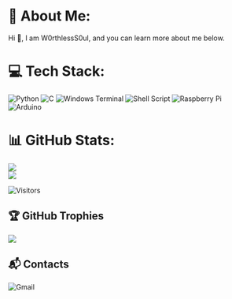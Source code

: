 # 💫 About Me:
Hi 👋, I am W0rthlessS0ul, and you can learn more about me below.


# 💻 Tech Stack:
![Python](https://img.shields.io/badge/python-3670A0?style=for-the-badge&logo=python&logoColor=ffdd54) ![C](https://img.shields.io/badge/c-%2300599C.svg?style=for-the-badge&logo=c&logoColor=white) ![Windows Terminal](https://img.shields.io/badge/Windows%20Terminal-%234D4D4D.svg?style=for-the-badge&logo=windows-terminal&logoColor=white) ![Shell Script](https://img.shields.io/badge/shell_script-%23121011.svg?style=for-the-badge&logo=gnu-bash&logoColor=white) ![Raspberry Pi](https://img.shields.io/badge/-RaspberryPi-C51A4A?style=for-the-badge&logo=Raspberry-Pi) ![Arduino](https://img.shields.io/badge/-Arduino-00979D?style=for-the-badge&logo=Arduino&logoColor=white)
# 📊 GitHub Stats:
![](https://github-readme-stats.vercel.app/api?username=W0rthlessS0ul&theme=dark&hide_border=false&include_all_commits=false&count_private=false)<br/>
![](https://github-readme-stats.vercel.app/api/top-langs/?username=W0rthlessS0ul&theme=dark&hide_border=false&include_all_commits=false&count_private=false&layout=compact)

![Visitors](https://api.visitorbadge.io/api/visitors?path=https%3A%2F%2Fgithub.com%2FW0rthlessS0ul&countColor=%235376A5&style=flat-square)

## 🏆 GitHub Trophies
![](https://github-profile-trophy.vercel.app/?username=W0rthlessS0ul&theme=radical&no-frame=false&no-bg=true&margin-w=4&bgColor=%235376A5)

## 📬 Contacts
![Gmail](https://img.shields.io/badge/Gmail-w0rthlesss00ul%40gmail.com-%235376A5)

